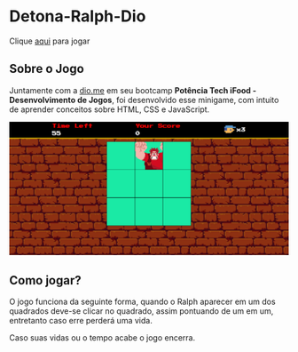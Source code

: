 # Detona-Ralph-Dio
Clique [aqui](https://jclaion.github.io/Detona-Ralph-Dio/) para jogar
## Sobre o Jogo

 Juntamente com a [dio.me](https://www.dio.me) em seu bootcamp **Potência Tech iFood - Desenvolvimento de Jogos**, foi desenvolvido esse minigame, com intuito de aprender conceitos sobre HTML, CSS e JavaScript.

![View Game](./src/images/ScreenshotGameView.png)

## Como jogar?
O jogo funciona da seguinte forma, quando o Ralph aparecer em um dos quadrados deve-se clicar no quadrado, assim pontuando de um em um, entretanto caso erre perderá uma vida.  
  
Caso suas vidas ou o tempo acabe o jogo encerra.
